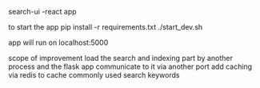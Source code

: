


search-ui -react app

to start the app
pip install -r requirements.txt
 ./start_dev.sh

 app will run on localhost:5000


scope of improvement
load the search and indexing part by another process and the flask app communicate to it via another port
add caching via redis to cache commonly used search keywords